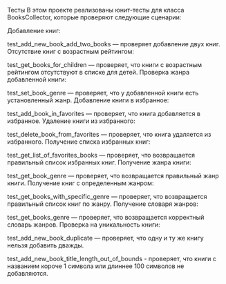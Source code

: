 Тесты
В этом проекте реализованы юнит-тесты для класса BooksCollector, которые проверяют следующие сценарии:

Добавление книг:

test_add_new_book_add_two_books — проверяет добавление двух книг.
Отсутствие книг с возрастным рейтингом:

test_get_books_for_children — проверяет, что книги с возрастным рейтингом отсутствуют в списке для детей.
Проверка жанра добавленной книги:

test_set_book_genre — проверяет, что у добавленной книги есть установленный жанр.
Добавление книги в избранное:

test_add_book_in_favorites — проверяет, что книга добавляется в избранное.
Удаление книги из избранного:

test_delete_book_from_favorites — проверяет, что книга удаляется из избранного.
Получение списка избранных книг:

test_get_list_of_favorites_books — проверяет, что возвращается правильный список избранных книг.
Получение жанра книги:

test_get_book_genre — проверяет, что возвращается правильный жанр книги.
Получение книг с определенным жанром:

test_get_books_with_specific_genre — проверяет, что возвращается правильный список книг по жанру.
Получение словаря жанров:

test_get_books_genre — проверяет, что возвращается корректный словарь жанров.
Проверка на уникальность книги:

test_add_new_book_duplicate — проверяет, что одну и ту же книгу нельзя добавить дважды.

test_add_new_book_title_length_out_of_bounds - проверяет, что книги с названием короче 1 символа или длиннее 100 символов не добавляются.